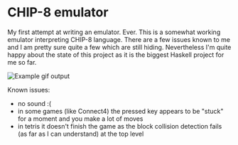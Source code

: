 CHIP-8 emulator
===============

My first attempt at writing an emulator. Ever. This is a somewhat working
emulator interpreting CHIP-8 language. There are a few issues known to me and I
am pretty sure quite a few which are still hiding. Nevertheless I'm quite happy
about the state of this project as it is the biggest Haskell project for me so
far.

![Example gif output](http://ksaveljev.github.io/tetris.gif)

Known issues:

- no sound :(
- in some games (like Connect4) the pressed key appears to be "stuck" for a
  moment and you make a lot of moves
- in tetris it doesn't finish the game as the block collision detection fails
  (as far as I can understand) at the top level
